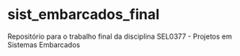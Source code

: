 # sist_embarcados_final
Repositório para o trabalho final da disciplina SEL0377 - Projetos em Sistemas Embarcados
